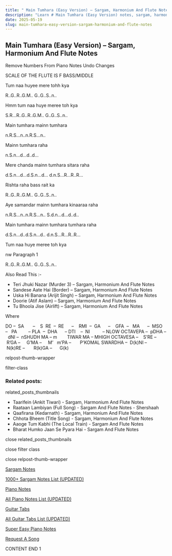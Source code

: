 ```yaml
---
title: " Main Tumhara (Easy Version) – Sargam, Harmonium And Flute Notes"
description: "Learn # Main Tumhara (Easy Version) notes, sargam, harmonium notations and flute notes. Easy step-by-step tutorial for beginners."
date: 2025-05-19
slug: main-tumhara-easy-version-sargam-harmonium-and-flute-notes
---
```


## Main Tumhara (Easy Version) – Sargam, Harmonium And Flute Notes

Remove Numbers From Piano Notes
Undo Changes

SCALE OF THE FLUTE IS F BASS/MIDDLE

Tum naa huyee mere tohh kya

R..G..R..G.M.. G..G..S..n..

Hmm tum naa huye meree toh kya

S.R…R..G..R..G.M.. G..G..S..n..

Main tumhara mainn tumhara

n.R.S…n..n.R.S…n..

Mainn tumhara raha

n.S.n…d…d..d…

Mere chanda mainn tumhara sitara raha

d.S.n…d…d.S.n…d… d.n.S…R…R..R…

Rishta raha bass rait ka

R..G..R..G.M.. G..G..S..n..

Aye samandar mainn tumhara kinaaraa raha

n.R.S…n..n.R.S…n.. S.d.n…d…d..d..

Main tumhara mainn tumhara tumhara raha

d.S.n…d..d.S.n…d.. d.n.S…R…R..R…

Tum naa huye meree toh kya

nw Paragraph 1

R..G..R..G.M.. G..G..S..n..

Also Read This :-

- Teri Jhuki Nazar (Murder 3) – Sargam, Harmonium And Flute Notes
- Sandese Aate Hai (Border) – Sargam, Harmonium And Flute Notes
- Uska Hi Banana (Arijit Singh) – Sargam, Harmonium And Flute Notes
- Doorie (Atif Aslam) – Sargam, Harmonium And Flute Notes
- Tu Bhoola Jise (Airlift) – Sargam, Harmonium And Flute Notes

Where

DO –  SA       –    S  RE  –  RE      –    RMI  –  GA      –    GFA  –   MA      –  MSO  –   PA         – PLA  –  DHA      – DTI    –  NI          – NLOW OCTAVEPA –  pDHA –  dNI –  nSHUDH MA – m        TIWAR MA – MHIGH OCTAVESA –    S’RE –     R’GA –     G’MA –     M’   m’PA –       P’KOMAL SWARDHA –  D(k)NI –       N(k)RE –       R(k)GA –      G(k)

relpost-thumb-wrapper

filter-class

### Related posts:

related_posts_thumbnails

- Taarifein (Ankit Tiwari) - Sargam, Harmonium And Flute Notes
- Raataan Lambiyan (Full Song) - Sargam And Flute Notes - Shershaah
- Qaafirana (Kedarnath) - Sargam, Harmonium And Flute Notes
- Chhota Bheem (Title Song) - Sargam, Harmonium And Flute Notes
- Aaoge Tum Kabhi (The Local Train) - Sargam And Flute Notes
- Bharat Humko Jaan Se Pyara Hai - Sargam And Flute Notes

close related_posts_thumbnails

close filter class

close relpost-thumb-wrapper

[Sargam Notes](/sargam-notes.html)

[1000+ Sargam Notes List (UPDATED)](/all-songs-list-sargam-notes.html)

[Piano Notes](/piano-notes.html)

[All Piano Notes List (UPDATED)](/all-songs-list-piano-notes.html)

[Guitar Tabs](/guitar-tabs.html)

[All Guitar Tabs List (UPDATED)](/all-songs-list-guitar-tabs.html)

[Super Easy Piano Notes](https://studywall.in/)

[Request A Song](/request-a-song.html)

CONTENT END 1
